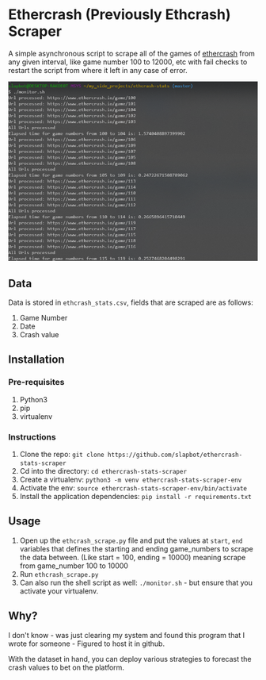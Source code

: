 # Ethercrash (Previously Ethcrash) Scraper

A simple asynchronous script to scrape all of the games of [ethercrash](https://www.ethercrash.io/) from any given interval, like game number 100 to 12000, etc
with fail checks to restart the script from where it left in any case of error.

![](https://github.com/SlapBot/ethercrash-stats/blob/master/screenshot.PNG)

## Data

Data is stored in `ethcrash_stats.csv`, fields that are scraped are as follows:

1. Game Number
2. Date
3. Crash value

## Installation

### Pre-requisites

1. Python3
2. pip
3. virtualenv

### Instructions

1. Clone the repo: `git clone https://github.com/slapbot/ethercrash-stats-scraper`
2. Cd into the directory: `cd ethercrash-stats-scraper`
3. Create a virtualenv: `python3 -m venv ethercrash-stats-scraper-env`
4. Activate the env: `source ethercrash-stats-scraper-env/bin/activate`
5. Install the application dependencies: `pip install -r requirements.txt`

## Usage

1. Open up the `ethcrash_scrape.py` file and put the values at `start`, `end` variables that defines the starting and ending game_numbers to scrape the data between. (Like start = 100, ending = 10000) meaning scrape from game_number 100 to 10000
2. Run `ethcrash_scrape.py`
3. Can also run the shell script as well: `./monitor.sh` - but ensure that you activate your virtualenv.


## Why?

I don't know - was just clearing my system and found this program that I wrote for someone - Figured to host it in github.

With the dataset in hand, you can deploy various strategies to forecast the crash values to bet on the platform.

